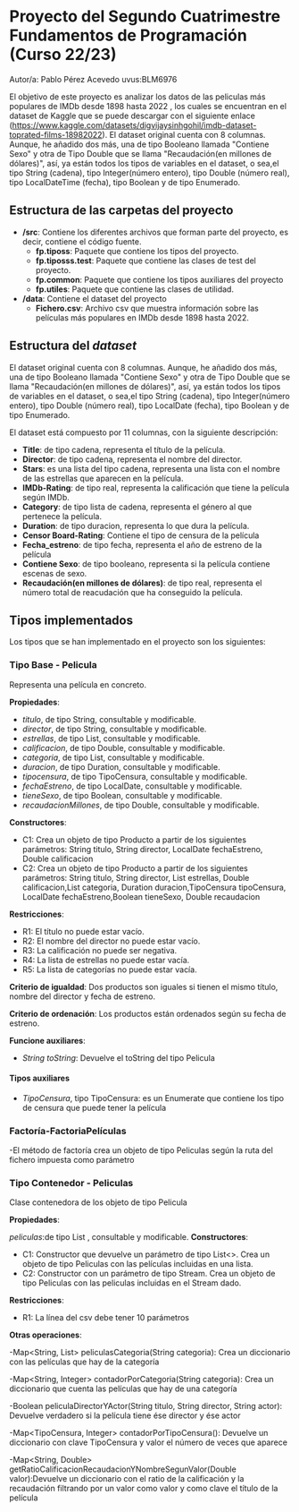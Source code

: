 # Proyecto del Segundo Cuatrimestre Fundamentos de Programación (Curso  22/23)
Autor/a: Pablo Pérez Acevedo   uvus:BLM6976

El objetivo de este proyecto es analizar los datos de las peliculas más populares de IMDb desde 1898 hasta 2022 , los cuales se encuentran en el dataset de Kaggle que se puede descargar con el siguiente enlace (https://www.kaggle.com/datasets/digvijaysinhgohil/imdb-dataset-toprated-films-18982022). El dataset original cuenta con 8 columnas. Aunque, he añadido dos más, una de tipo Booleano llamada "Contiene Sexo" y otra de Tipo Double que se llama "Recaudación(en millones de dólares)", así, ya están todos los tipos de variables en el dataset, o sea,el tipo String (cadena), tipo Integer(número entero), tipo Double (número real), tipo LocalDateTime (fecha), tipo Boolean y de tipo Enumerado.


## Estructura de las carpetas del proyecto

* **/src**: Contiene los diferentes archivos que forman parte del proyecto, es decir, contiene el código fuente.
  * **fp.tiposs**: Paquete que contiene los tipos del proyecto.
  * **fp.tiposss.test**: Paquete que contiene las clases de test del proyecto.
  * **fp.common**: Paquete que contiene los tipos auxiliares del proyecto
  * **fp.utiles**:  Paquete que contiene las clases de utilidad. 
* **/data**: Contiene el dataset del proyecto
    * **Fichero.csv**: Archivo csv que muestra información sobre las películas más populares en IMDb desde 1898 hasta 2022.
    
## Estructura del *dataset*

El dataset original cuenta con 8 columnas. Aunque, he añadido dos más, una de tipo Booleano llamada "Contiene Sexo" y otra de Tipo Double que se llama "Recaudación(en millones de dólares)", así, ya están todos los tipos de variables en el dataset, o sea,el tipo String (cadena), tipo Integer(número entero), tipo Double (número real), tipo LocalDate (fecha), tipo Boolean y de tipo Enumerado.

El dataset está compuesto por 11 columnas, con la siguiente descripción:

* **Title**: de tipo cadena, representa el título de la película.
* **Director**: de tipo cadena, representa el nombre del director.
* **Stars**: es una lista del tipo cadena, representa una lista con el nombre de las estrellas que aparecen en la película.
* **IMDb-Rating**: de tipo real, representa la calificación que tiene la película según IMDb.
* **Category**: de tipo lista de cadena, representa el género al que pertenece la película.
* **Duration**: de tipo duracion, representa lo que dura la película.
* **Censor Board-Rating**: Contiene el tipo de censura de la película
* **Fecha_estreno**: de tipo fecha, representa el año de estreno de la película
* **Contiene Sexo**: de tipo booleano, representa si la película contiene escenas de sexo.
* **Recaudación(en millones de dólares)**: de tipo real, representa el número total de reacudación que ha conseguido la película.


## Tipos implementados

Los tipos que se han implementado en el proyecto son los siguientes:

### Tipo Base - Pelicula
Representa una película en concreto.

**Propiedades**:

- _titulo_, de tipo String, consultable y modificable. 
- _director_, de tipo String, consultable y modificable.
- _estrellas_, de tipo List<String>, consultable y modificable.
- _calificacion_, de tipo Double, consultable y modificable.
- _categoria_, de tipo List<String>, consultable y modificable.
- _duracion_, de tipo Duration, consultable y modificable.
- _tipocensura_, de tipo TipoCensura, consultable y modificable.
- _fechaEstreno_, de tipo LocalDate, consultable y modificable.
- _tieneSexo_, de tipo Boolean, consultable y modificable.
- _recaudacionMillones_, de tipo Double, consultable y modificable.


**Constructores**: 

- C1: Crea un objeto de tipo Producto a partir de los siguientes parámetros: String titulo, String director, LocalDate fechaEstreno, Double calificacion
- C2: Crea un objeto de tipo Producto a partir de los siguientes parámetros: String titulo, String director, List<String> estrellas, Double calificacion,List<String> categoria, Duration duracion,TipoCensura tipoCensura, LocalDate fechaEstreno,Boolean tieneSexo, Double recaudacion


**Restricciones**:
 
- R1: El título no puede estar vacío.
- R2: El nombre del director no puede estar vacío.
- R3: La calificación no puede ser negativa.
- R4: La lista de estrellas no puede estar vacía.
- R5: La lista de categorías no puede estar vacía.


**Criterio de igualdad**: Dos productos son iguales si tienen el mismo título, nombre del director y fecha de estreno.

**Criterio de ordenación**: Los productos están ordenados según su fecha de estreno.

**Funcione auxiliares**:
 
-	_String toString_: Devuelve el toString del tipo Pelicula

#### Tipos auxiliares
- _TipoCensura_, tipo TipoCensura: es un Enumerate que contiene los tipo de censura que puede tener la película

### Factoría-FactoriaPelículas

-El método de factoría crea un objeto de tipo Peliculas según la ruta del fichero impuesta como parámetro

### Tipo Contenedor - Peliculas

Clase contenedora de los objeto de tipo Pelicula

**Propiedades**:

_peliculas_:de tipo List<String> , consultable y modificable.
**Constructores**: 

- C1: Constructor que devuelve un parámetro de tipo List<>. Crea un objeto de tipo Peliculas con las películas incluidas en una lista.
- C2: Constructor con un parámetro de tipo Stream. Crea un objeto de tipo Peliculas con las peliculas incluidas en el Stream dado.


**Restricciones**:
 
- R1: La línea del csv debe tener 10 parámetros

**Otras operaciones**:


-Map<String, List<String>> peliculasCategoria(String categoria): Crea un diccionario con las películas que hay de la categoría
	
-Map<String, Integer> contadorPorCategoria(String categoria): Crea un diccionario que cuenta las películas que hay de una categoría
	
-Boolean peliculaDirectorYActor(String titulo, String director, String actor): Devuelve verdadero si la película tiene ése director y ése actor
	
-Map<TipoCensura, Integer> contadorPorTipoCensura(): Devuelve un diccionario con clave TipoCensura y valor el número de veces que aparece
	
-Map<String, Double> getRatioCalificacionRecaudacionYNombreSegunValor(Double valor):Devuelve un diccionario con el ratio de la calificación y la recaudación filtrando por un valor como valor y como clave el título de la película
